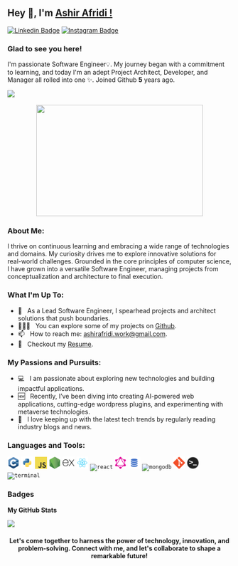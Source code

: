 ## Hey 👋, I'm [Ashir Afridi !](https://github.com/ashirafridi/)

[![Linkedin Badge](https://img.shields.io/badge/-LinkedIn-0e76a8?style=flat-square&logo=Linkedin&logoColor=white)](https://www.linkedin.com/in/afridiashir/)
[![Instagram Badge](https://img.shields.io/badge/-Instagram-e4405f?style=flat-square&logo=Instagram&logoColor=white)](https://instagram.com/afridiashir/)

### Glad to see you here! &nbsp;
I'm passionate Software Engineer💡. My journey began with a commitment to learning, and today I'm an adept Project Architect, Developer, and Manager all rolled into one ✨.
Joined Github **5** years ago.

[![](https://gitwar.herokuapp.com/badge?username=iampavangandhi&label=Gitwar%20Profile%20Score&style=for-the-badge&color=0088cc)](https://gitwar.herokuapp.com/)
<p align="center">
<img align="center" height="250" width="375" alt="" src="https://raw.githubusercontent.com/iampavangandhi/iampavangandhi/master/gifs/coder.gif" />
</p>

### About Me:
I thrive on continuous learning and embracing a wide range of technologies and domains. My curiosity drives me to explore innovative solutions for real-world challenges. Grounded in the core principles of computer science, I have grown into a versatile Software Engineer, managing projects from conceptualization and architecture to final execution.

### What I'm Up To:

- 🚀 &nbsp; As a Lead Software Engineer, I spearhead projects and architect solutions that push boundaries.
- 👨🏻‍💻 &nbsp; You can explore some of my projects on [Github](https://github.com/ashirafridi).
- 📫 &nbsp; How to reach me: ashirafridi.work@gmail.com.
- 📝 &nbsp; Checkout my [Resume](https://github.com/Hussain-7/Hussain-7/blob/main/Hussain%20Rizvi%20Resume.pdf).

### My Passions and Pursuits:

- 💻 &nbsp; I am passionate about exploring new technologies and building impactful applications.
- 🆕 &nbsp; Recently, I’ve been diving into creating AI-powered web applications, cutting-edge wordpress plugins, and experimenting with metaverse technologies.
- 📰 &nbsp; I love keeping up with the latest tech trends by regularly reading industry blogs and news.

### Languages and Tools:

<code><img height="27" src="https://raw.githubusercontent.com/github/explore/80688e429a7d4ef2fca1e82350fe8e3517d3494d/topics/cpp/cpp.png" alt="cpp"></code>
<code><img height="27" src="https://raw.githubusercontent.com/github/explore/80688e429a7d4ef2fca1e82350fe8e3517d3494d/topics/python/python.png" alt="python"></code>
<code><img height="27" src="https://raw.githubusercontent.com/github/explore/80688e429a7d4ef2fca1e82350fe8e3517d3494d/topics/javascript/javascript.png" alt="javascript"></code>
<code><img height="27" src="https://raw.githubusercontent.com/github/explore/80688e429a7d4ef2fca1e82350fe8e3517d3494d/topics/nodejs/nodejs.png" alt="nodejs"></code>
<code><img height="27" src="https://raw.githubusercontent.com/devicons/devicon/master/icons/express/express-original.svg" alt="expressjs"></code>
<code><img height="27" src="https://raw.githubusercontent.com/github/explore/80688e429a7d4ef2fca1e82350fe8e3517d3494d/topics/react/react.png" alt="react"></code>
<code><img height="27" src="https://miro.medium.com/max/1400/1*CStP06JrfLSevaOkPZavvg.png" alt="react"></code>
<code><img height="27" src="https://raw.githubusercontent.com/github/explore/80688e429a7d4ef2fca1e82350fe8e3517d3494d/topics/graphql/graphql.png" alt="graphql"></code>
<code><img height="27" src="https://raw.githubusercontent.com/github/explore/80688e429a7d4ef2fca1e82350fe8e3517d3494d/topics/sql/sql.png" alt="sql"></code>
<code><img height="27" src="https://encrypted-tbn0.gstatic.com/images?q=tbn%3AANd9GcSTTzPAw-55ssm1Im594xYZ9eRQu2JylrkYLg&usqp=CAU" alt="mongodb"></code>
<code><img height="27" src="https://raw.githubusercontent.com/devicons/devicon/master/icons/git/git-original.svg" alt="git"></code>
<code><img height="27" src="https://raw.githubusercontent.com/github/explore/80688e429a7d4ef2fca1e82350fe8e3517d3494d/topics/terminal/terminal.png" alt="terminal"></code>
<code><img height="25" width="27" src="https://logowik.com/content/uploads/images/flutter5786.jpg" alt="terminal"></code>


### Badges

<b>My GitHub Stats</b>

<a href="http://www.github.com/ashirafridi"><img src="https://github-readme-streak-stats.herokuapp.com/?user=ashirafridi7&stroke=ffffff&background=1c1917&ring=0891b2&fire=0891b2&currStreakNum=ffffff&currStreakLabel=0891b2&sideNums=ffffff&sideLabels=ffffff&dates=ffffff&hide_border=true" /></a>

<div align="center">

#### Let's come together to harness the power of technology, innovation, and problem-solving. Connect with me, and let's collaborate to shape a remarkable future!

</div>
